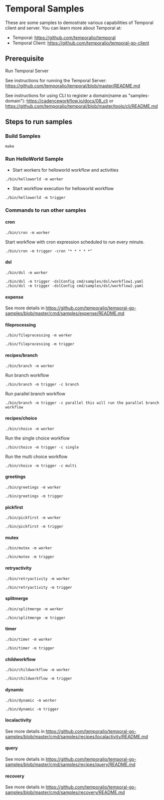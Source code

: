 # Temporal Samples
These are some samples to demostrate various capabilities of Temporal client and server.  You can learn more about Temporal at:
* Temporal: https://github.com/temporalio/temporal
* Temporal Client: https://github.com/temporalio/temporal-go-client

## Prerequisite
Run Temporal Server

See instructions for running the Temporal Server: https://github.com/temporalio/temporal/blob/master/README.md

See instructions for using CLI to register a domain(name as "samples-domain"): https://cadenceworkflow.io/docs/08_cli
 or https://github.com/temporalio/temporal/blob/master/tools/cli/README.md 
 
 
## Steps to run samples
### Build Samples
```
make
```

### Run HelloWorld Sample
* Start workers for helloworld workflow and activities
```
./bin/helloworld -m worker
```
* Start workflow execution for helloworld workflow
```
./bin/helloworld -m trigger
```

### Commands to run other samples

#### cron
```
./bin/cron -m worker
```
Start workflow with cron expression scheduled to run every minute.
```
./bin/cron -m trigger -cron "* * * * *"
```

#### dsl
```
./bin/dsl -m worker
```
```
./bin/dsl -m trigger -dslConfig cmd/samples/dsl/workflow1.yaml
./bin/dsl -m trigger -dslConfig cmd/samples/dsl/workflow2.yaml
```

#### expense
See more details in https://github.com/temporalio/temporal-go-samples/blob/master/cmd/samples/expense/README.md

#### fileprocessing
```
./bin/fileprocessing -m worker
```
```
./bin/fileprocessing -m trigger
```

#### recipes/branch
```
./bin/branch -m worker
```
Run branch workflow
```
./bin/branch -m trigger -c branch
```
Run parallel branch workflow
```
./bin/branch -m trigger -c parallel this will run the parallel branch workflow
```

#### recipes/choice
```
./bin/choice -m worker
```
Run the single choice workflow
```
./bin/choice -m trigger -c single
```
Run the multi choice workflow
```
./bin/choice -m trigger -c multi
```

#### greetings
```
./bin/greetings -m worker
```
```
./bin/greetings -m trigger
```

#### pickfirst
```
./bin/pickfirst -m worker
```
```
./bin/pickfirst -m trigger
```

#### mutex
```
./bin/mutex -m worker
```
```
./bin/mutex -m trigger
```

#### retryactivity
```
./bin/retryactivity -m worker
```
```
./bin/retryactivity -m trigger
```

#### splitmerge
```
./bin/splitmerge -m worker
```
```
./bin/splitmerge -m trigger
```

#### timer
```
./bin/timer -m worker
```
```
./bin/timer -m trigger
```

#### childworkflow
```
./bin/childworkflow -m worker
```
```
./bin/childworkflow -m trigger
```

#### dynamic
```
./bin/dynamic -m worker
```
```
./bin/dynamic -m trigger
```

#### localactivity
See more details in https://github.com/temporalio/temporal-go-samples/blob/master/cmd/samples/recipes/localactivity/README.md

#### query
See more details in https://github.com/temporalio/temporal-go-samples/blob/master/cmd/samples/recipes/query/README.md

#### recovery
See more details in https://github.com/temporalio/temporal-go-samples/blob/master/cmd/samples/recovery/README.md